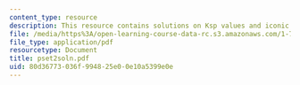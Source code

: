 ```yaml
---
content_type: resource
description: This resource contains solutions on Ksp values and iconic strength.
file: /media/https%3A/open-learning-course-data-rc.s3.amazonaws.com/1-76-aquatic-chemistry-fall-2005/80d36773036f994825e00e10a5399e0e_pset2soln.pdf
file_type: application/pdf
resourcetype: Document
title: pset2soln.pdf
uid: 80d36773-036f-9948-25e0-0e10a5399e0e
---
```

